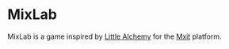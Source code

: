 # MixLab

MixLab is a game inspired by [Little Alchemy](http://littlealchemy.com/) for the [Mxit](https://www.mxit.com) platform.